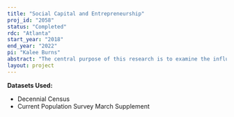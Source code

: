 ```yaml
---
title: "Social Capital and Entrepreneurship"
proj_id: "2058"
status: "Completed"
rdc: "Atlanta"
start_year: "2018"
end_year: "2022"
pi: "Kalee Burns"
abstract: "The central purpose of this research is to examine the influence of social capital on entrepreneurship (in the form of self-employment). Social capital (SK) can be defined as “the societal analogue of physical or economic capital—the value inherent in friendship networks and other associations that individuals and groups can draw upon to achieve private or collective objectives.” Previous literature indicates that community and individual SK is important in determining who becomes an entrepreneur. However, much of the previous analyses used small samples sizes or weak measures of social capital. In this research, we will use the 2000 Decennial Census, the 2000 Annual Social and Economic Supplement to the Current Population Survey, and an external data set, the Social Capital Community Benchmark Survey (SCCBS), to address the following questions: (1) What types of social capital (structural or cognitive) are more important in predicting self-employment, both at the individual and community levels? (2) How important is the role of social capital in the transition between paid employment or unemployment to self-employment? (3) In the transition to self-employment, how does social capital influence an individual to remain in the same occupation or industry? We will also explore how the results vary across rural and urban environments and natives versus immigrants to assess how relationships between social capital and entrepreneurial activity differ across demographic and geographic dimensions. "
layout: project
---
```


**Datasets Used:**

  - Decennial Census 
  - Current Population Survey March Supplement 

